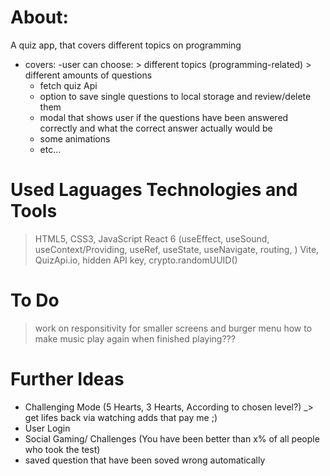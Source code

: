 # About:
A quiz app, that covers different topics on programming
- covers:
    -user can choose:
        > different topics (programming-related)
        > different amounts of questions
    - fetch quiz Api
    - option to save single questions to local storage and review/delete them
    - modal that shows user if the questions have been answered correctly and what the correct answer actually would be
    - some animations
    - etc...
   
# Used Laguages Technologies and Tools
> HTML5, CSS3, JavaScript
> React 6 
    (useEffect, useSound, useContext/Providing, useRef, useState, useNavigate, routing, )
> Vite, QuizApi.io, hidden API key, crypto.randomUUID()


# To Do
> work on responsitivity for smaller screens and burger menu
> how to make music play again when finished playing???


# Further Ideas
- Challenging Mode (5 Hearts, 3 Hearts, According to chosen level?) _> get lifes back via watching adds that pay me ;)
- User Login
- Social Gaming/ Challenges (You have been better than x% of all people who took the test)
- saved question that have been soved wrong automatically

